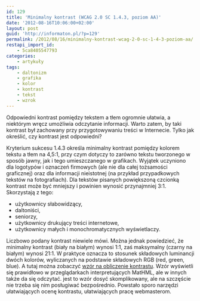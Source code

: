 ```yaml
---
id: 129
title: 'Minimalny kontrast (WCAG 2.0 SC 1.4.3, poziom AA)'
date: '2012-08-16T10:06:00+02:00'
layout: post
guid: 'http://informaton.pl/?p=129'
permalink: /2012/08/16/minimalny-kontrast-wcag-2-0-sc-1-4-3-poziom-aa/
restapi_import_id:
    - 5ca8405547793
categories:
    - artykuły
tags:
    - daltonizm
    - grafika
    - kolor
    - kontrast
    - tekst
    - wzrok
---
```


Odpowiedni kontrast pomiędzy tekstem a tłem ogromnie ułatwia, a niektórym wręcz umożliwia odczytanie informacji. Warto zatem, by taki kontrast był zachowany przy przygotowywaniu treści w Internecie. Tylko jak określić, czy kontrast jest odpowiedni?

Kryterium sukcesu 1.4.3 określa minimalny kontrast pomiędzy kolorem tekstu a tłem na 4,5:1, przy czym dotyczy to zarówno tekstu tworzonego w sposób jawny, jak i tego umieszczanego w grafikach. Wyjątek uczyniono dla logotypów i oznaczeń firmowych (ale nie dla całej tożsamości graficznej) oraz dla informacji nieistotnej (na przykład przypadkowych tekstów na fotografiach). Dla tekstów pisanych powiększoną czcionką kontrast może być mniejszy i powinien wynosić przynajmniej 3:1. Skorzystają z tego:

- użytkownicy słabowidzący,
- daltoniści,
- seniorzy,
- użytkownicy drukujący treści internetowe,
- użytkownicy małych i monochromatycznych wyświetlaczy.

Liczbowo podany kontrast niewiele mówi. Można jednak powiedzieć, że minimalny kontrast (biały na białym) wynosi 1:1, zaś maksymalny (czarny na białym) wynosi 21:1. W praktyce oznacza to stosunek składowych luminancji dwóch kolorów, wyliczanych na podstawie składowych RGB (red, green, blue). A tutaj można zobaczyć [wzór na obliczenie kontrastu](http://www.w3.org/WAI/GL/2006/07/mathml-exp/luminosity-contrast-ratio.xml). Wzór wyświetli się prawidłowo w przeglądarkach interpretujących MatHML, ale w innych także da się odczytać. jest to wzór dosyć skomplikowany, ale na szczęście nie trzeba się nim posługiwać bezpośrednio. Powstało sporo narzędzi ułatwiających ocenę kontrastu, ułatwiających pracę webmasterom.